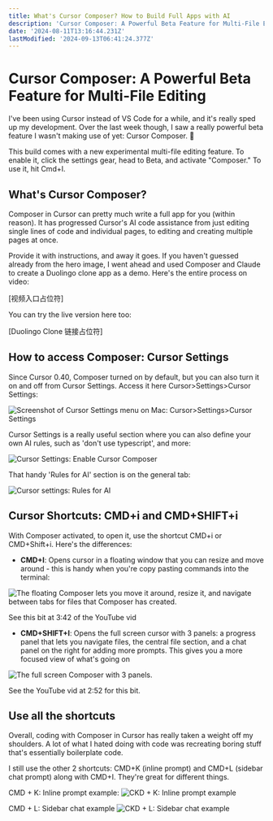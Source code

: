 ```yaml
---
title: What's Cursor Composer? How to Build Full Apps with AI
description: 'Cursor Composer: A Powerful Beta Feature for Multi-File Editing'
date: '2024-08-11T13:16:44.231Z'
lastModified: '2024-09-13T06:41:24.377Z'
---
```

# Cursor Composer: A Powerful Beta Feature for Multi-File Editing

I've been using Cursor instead of VS Code for a while, and it's really sped up my development. Over the last week though, I saw a really powerful beta feature I wasn't making use of yet: Cursor Composer. 👀

This build comes with a new experimental multi-file editing feature. To enable it, click the settings gear, head to Beta, and activate "Composer." To use it, hit Cmd+I.

## What's Cursor Composer?

Composer in Cursor can pretty much write a full app for you (within reason). It has progressed Cursor's AI code assistance from just editing single lines of code and individual pages, to editing and creating multiple pages at once.

Provide it with instructions, and away it goes. If you haven't guessed already from the hero image, I went ahead and used Composer and Claude to create a Duolingo clone app as a demo. Here's the entire process on video:

[视频入口占位符]

You can try the live version here too:

[Duolingo Clone 链接占位符]

## How to access Composer: Cursor Settings

Since Cursor 0.40, Composer turned on by default, but you can also turn it on and off from Cursor Settings. Access it here Cursor>Settings>Cursor Settings:

![Screenshot of Cursor Settings menu on Mac: Cursor>Settings>Cursor Settings](图片链接占位符)

Cursor Settings is a really useful section where you can also define your own AI rules, such as 'don't use typescript', and more:

![Cursor Settings: Enable Cursor Composer](图片链接占位符)

That handy 'Rules for AI' section is on the general tab:

![Cursor settings: Rules for AI](图片链接占位符)

## Cursor Shortcuts: CMD+i and CMD+SHIFT+i

With Composer activated, to open it, use the shortcut CMD+i or CMD+Shift+i. Here's the differences:

- **CMD+I**: Opens cursor in a floating window that you can resize and move around - this is handy when you're copy pasting commands into the terminal:

![The floating Composer lets you move it around, resize it, and navigate between tabs for files that Composer has created.](图片链接占位符)

See this bit at 3:42 of the YouTube vid

- **CMD+SHIFT+I**: Opens the full screen cursor with 3 panels: a progress panel that lets you navigate files, the central file section, and a chat panel on the right for adding more prompts. This gives you a more focused view of what's going on

![The full screen Composer with 3 panels.](图片链接占位符)

See the YouTube vid at 2:52 for this bit.

## Use all the shortcuts

Overall, coding with Composer in Cursor has really taken a weight off my shoulders. A lot of what I hated doing with code was recreating boring stuff that's essentially boilerplate code.

I still use the other 2 shortcuts: CMD+K (inline prompt) and CMD+L (sidebar chat prompt) along with CMD+I. They're great for different things.

CMD + K: Inline prompt example:
![CKD + K: Inline prompt example](图片链接占位符)

CMD + L: Sidebar chat example
![CKD + L: Sidebar chat example](图片链接占位符)
